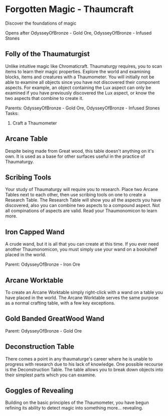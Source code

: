 Forgotten Magic - Thaumcraft
============================
Discover the foundations of magic

Opens after OdysseyOfBronze - Gold Ore, OdysseyOfBronze - Infused Stones


Folly of the Thaumaturgist
--------------------------
Unlike intuitive magic like Chromaticraft. Thaumaturgy requires, you to scan items to learn their magic properties.
Explore the world and examining blocks, items and creatures with a Thaumometer.
You will initially not be able to examine all objects since you have not discovered their component aspects. For example, an object containing the Lux aspect can only be examined if you have previously discovered the Lux aspect, or know the two aspects that combine to create it.

Parents: OdysseyOfBronze - Gold Ore, OdysseyOfBronze - Infused Stones
Tasks:
 1. Craft a Thaumometer


Arcane Table
------------
Despite being made from Great wood, this table doesn't anything on it's own. It is used as a base for other surfaces useful in the practice of Thaumaturgy.

Scribing Tools
--------------
Your study of Thaumaturgy will require you to research. Place two Arcane Tables next to each other, then use scribing tools on one to create a Research Table. The Research Table will show you all the aspects you have discovered, also you can combine two aspects to a compound aspect. Not all compinations of aspects are valid. Read your Thaumonomicon to learn more.


Iron Capped Wand
----------------
A crude wand, but it is all that you can create at this time. If you ever need another Thaumonomicon, you must simply use your wand on a bookshelf placed in the world.

Parent: OdysseyOfBronze - Iron Ore


Arcane Worktable
----------------
To create an Arcane Worktable simply right-click with a wand on a table you have placed in the world. The Arcane Worktable serves the same purpose as a normal crafting table, with a few key exceptions.


Gold Banded GreatWood Wand
--------------------------

Parent: OdysseyOfBronze - Gold Ore


Deconstruction Table
--------------------
There comes a point in any thaumaturge's career where he is unable to progress with research due to his lack of knowledge.
One possible recourse is the Deconstruction Table. The table allows you to break down objects into their simplest parts which you can examine.


Goggles of Revealing
--------------------
Building on the basic principles of the Thaumometer, you have begun refining its ability to detect magic into something more... revealing.
